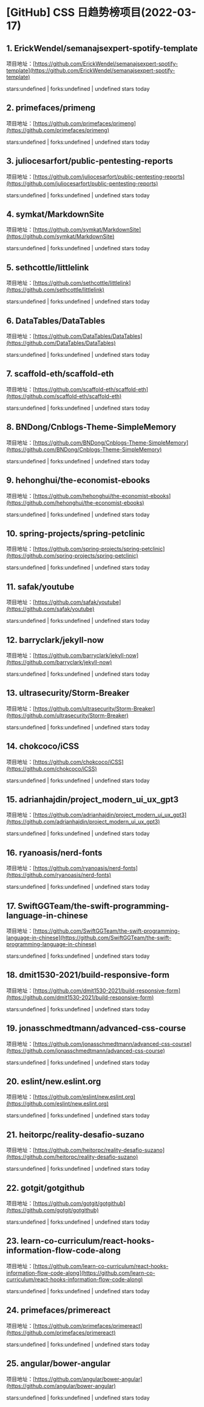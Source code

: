 # [GitHub] CSS 日趋势榜项目(2022-03-17)

## 1. ErickWendel/semanajsexpert-spotify-template 

项目地址：[https://github.com/ErickWendel/semanajsexpert-spotify-template](https://github.com/ErickWendel/semanajsexpert-spotify-template)

stars:undefined | forks:undefined | undefined stars today 



## 2. primefaces/primeng 

项目地址：[https://github.com/primefaces/primeng](https://github.com/primefaces/primeng)

stars:undefined | forks:undefined | undefined stars today 



## 3. juliocesarfort/public-pentesting-reports 

项目地址：[https://github.com/juliocesarfort/public-pentesting-reports](https://github.com/juliocesarfort/public-pentesting-reports)

stars:undefined | forks:undefined | undefined stars today 



## 4. symkat/MarkdownSite 

项目地址：[https://github.com/symkat/MarkdownSite](https://github.com/symkat/MarkdownSite)

stars:undefined | forks:undefined | undefined stars today 



## 5. sethcottle/littlelink 

项目地址：[https://github.com/sethcottle/littlelink](https://github.com/sethcottle/littlelink)

stars:undefined | forks:undefined | undefined stars today 



## 6. DataTables/DataTables 

项目地址：[https://github.com/DataTables/DataTables](https://github.com/DataTables/DataTables)

stars:undefined | forks:undefined | undefined stars today 



## 7. scaffold-eth/scaffold-eth 

项目地址：[https://github.com/scaffold-eth/scaffold-eth](https://github.com/scaffold-eth/scaffold-eth)

stars:undefined | forks:undefined | undefined stars today 



## 8. BNDong/Cnblogs-Theme-SimpleMemory 

项目地址：[https://github.com/BNDong/Cnblogs-Theme-SimpleMemory](https://github.com/BNDong/Cnblogs-Theme-SimpleMemory)

stars:undefined | forks:undefined | undefined stars today 



## 9. hehonghui/the-economist-ebooks 

项目地址：[https://github.com/hehonghui/the-economist-ebooks](https://github.com/hehonghui/the-economist-ebooks)

stars:undefined | forks:undefined | undefined stars today 



## 10. spring-projects/spring-petclinic 

项目地址：[https://github.com/spring-projects/spring-petclinic](https://github.com/spring-projects/spring-petclinic)

stars:undefined | forks:undefined | undefined stars today 



## 11. safak/youtube 

项目地址：[https://github.com/safak/youtube](https://github.com/safak/youtube)

stars:undefined | forks:undefined | undefined stars today 



## 12. barryclark/jekyll-now 

项目地址：[https://github.com/barryclark/jekyll-now](https://github.com/barryclark/jekyll-now)

stars:undefined | forks:undefined | undefined stars today 



## 13. ultrasecurity/Storm-Breaker 

项目地址：[https://github.com/ultrasecurity/Storm-Breaker](https://github.com/ultrasecurity/Storm-Breaker)

stars:undefined | forks:undefined | undefined stars today 



## 14. chokcoco/iCSS 

项目地址：[https://github.com/chokcoco/iCSS](https://github.com/chokcoco/iCSS)

stars:undefined | forks:undefined | undefined stars today 



## 15. adrianhajdin/project_modern_ui_ux_gpt3 

项目地址：[https://github.com/adrianhajdin/project_modern_ui_ux_gpt3](https://github.com/adrianhajdin/project_modern_ui_ux_gpt3)

stars:undefined | forks:undefined | undefined stars today 



## 16. ryanoasis/nerd-fonts 

项目地址：[https://github.com/ryanoasis/nerd-fonts](https://github.com/ryanoasis/nerd-fonts)

stars:undefined | forks:undefined | undefined stars today 



## 17. SwiftGGTeam/the-swift-programming-language-in-chinese 

项目地址：[https://github.com/SwiftGGTeam/the-swift-programming-language-in-chinese](https://github.com/SwiftGGTeam/the-swift-programming-language-in-chinese)

stars:undefined | forks:undefined | undefined stars today 



## 18. dmit1530-2021/build-responsive-form 

项目地址：[https://github.com/dmit1530-2021/build-responsive-form](https://github.com/dmit1530-2021/build-responsive-form)

stars:undefined | forks:undefined | undefined stars today 



## 19. jonasschmedtmann/advanced-css-course 

项目地址：[https://github.com/jonasschmedtmann/advanced-css-course](https://github.com/jonasschmedtmann/advanced-css-course)

stars:undefined | forks:undefined | undefined stars today 



## 20. eslint/new.eslint.org 

项目地址：[https://github.com/eslint/new.eslint.org](https://github.com/eslint/new.eslint.org)

stars:undefined | forks:undefined | undefined stars today 



## 21. heitorpc/reality-desafio-suzano 

项目地址：[https://github.com/heitorpc/reality-desafio-suzano](https://github.com/heitorpc/reality-desafio-suzano)

stars:undefined | forks:undefined | undefined stars today 



## 22. gotgit/gotgithub 

项目地址：[https://github.com/gotgit/gotgithub](https://github.com/gotgit/gotgithub)

stars:undefined | forks:undefined | undefined stars today 



## 23. learn-co-curriculum/react-hooks-information-flow-code-along 

项目地址：[https://github.com/learn-co-curriculum/react-hooks-information-flow-code-along](https://github.com/learn-co-curriculum/react-hooks-information-flow-code-along)

stars:undefined | forks:undefined | undefined stars today 



## 24. primefaces/primereact 

项目地址：[https://github.com/primefaces/primereact](https://github.com/primefaces/primereact)

stars:undefined | forks:undefined | undefined stars today 



## 25. angular/bower-angular 

项目地址：[https://github.com/angular/bower-angular](https://github.com/angular/bower-angular)

stars:undefined | forks:undefined | undefined stars today 



